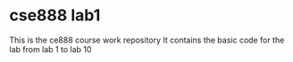 # cse888 lab1
This is the ce888 course work repository 
It contains the basic code for the lab from lab 1 to lab 10
